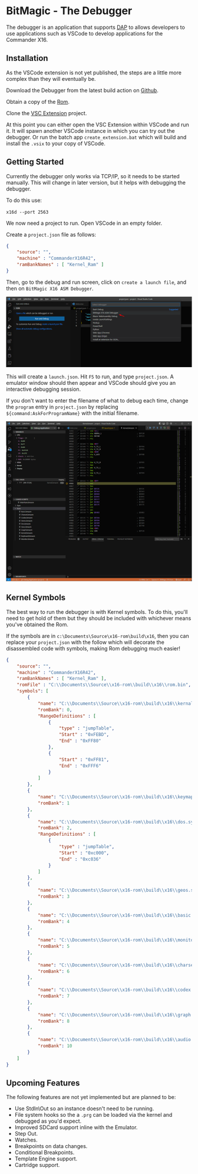 # BitMagic - The Debugger

The debugger is an application that supports [DAP](https://microsoft.github.io/debug-adapter-protocol/overview) to allows developers to use applications such as VSCode to develop applications for the Commander X16.

## Installation

As the VSCode extension is not yet published, the steps are a little more complex than they will eventually be.

Download the Debugger from the latest build action on [Github](https://github.com/Yazwh0/BitMagic/actions).

Obtain a copy of the [Rom](Rom.md).

Clone the [VSC Extension](https://github.com/Yazwh0/BitMagic.VSC) project.

At this point you can either open the VSC Extension within VSCode and run it. It will spawn another VSCode instance in which you can try out the debugger. Or run the batch app `create_extension.bat` which will build and install the `.vsix` to your copy of VSCode.

## Getting Started

Currently the debugger only works via TCP/IP, so it needs to be started manually. This will change in later version, but it helps with debugging the debugger.

To do this use:

`x16d --port 2563`

We now need a project to run. Open VSCode in an empty folder.

Create a `project.json` file as follows:

```json
{
    "source": "",
    "machine" : "CommanderX16R42",
    "ramBankNames" : [ "Kernel_Ram" ]
}
```

Then, go to the debug and run screen, click on `create a launch file`, and then on `BitMagic X16 ASM Debugger`.

![Debug and Run](Images/DebugAndRun.png)

This will create a `launch.json`. Hit `F5` to run, and type `project.json`. A emulator window should then appear and VSCode should give you an interactive debugging session.

If you don't want to enter the filename of what to debug each time, change the `program` entry in `project.json` by replacing `${command:AskForProgramName}` with the initial filename.

![Debugger Running](Images/DebuggerRunning.png)

## Kernel Symbols

The best way to run the debugger is with Kernel symbols. To do this, you'll need to get hold of them but they should be included with whichever means you've obtained the Rom.

If the symbols are in `c:\Documents\Source\x16-rom\build\x16`, then you can replace your `project.json` with the follow which will decorate the disassembled code with symbols, making Rom debugging much easier!

```json
{
    "source": "",
    "machine" : "CommanderX16R42",
    "ramBankNames" : [ "Kernel_Ram" ],
    "romFile" : "C:\\Documents\\Source\\x16-rom\\build\\x16\\rom.bin",
    "symbols": [
        {
            "name": "C:\\Documents\\Source\\x16-rom\\build\\x16\\kernal.sym",
            "romBank": 0,
            "RangeDefinitions" : [
                {
                    "type" : "jumpTable",
                    "Start" : "0xFEBD",
                    "End" : "0xFF80"                    
                },                
                {
                    "Start" : "0xFF81",
                    "End" : "0xFFF6"
                }
            ]
        },
        {
            "name": "C:\\Documents\\Source\\x16-rom\\build\\x16\\keymap.sym",
            "romBank": 1
        },
        {
            "name": "C:\\Documents\\Source\\x16-rom\\build\\x16\\dos.sym",
            "romBank": 2,
            "RangeDefinitions" : [
                {
                    "type" : "jumpTable",
                    "Start" : "0xc000",
                    "End" : "0xc036"
                }
            ]
        },
        {
            "name": "C:\\Documents\\Source\\x16-rom\\build\\x16\\geos.sym",
            "romBank": 3
        },
        {
            "name": "C:\\Documents\\Source\\x16-rom\\build\\x16\\basic.sym",
            "romBank": 4
        },
        {
            "name": "C:\\Documents\\Source\\x16-rom\\build\\x16\\monitor.sym",
            "romBank": 5
        },
        {
            "name": "C:\\Documents\\Source\\x16-rom\\build\\x16\\charset.sym",
            "romBank": 6
        },
        {
            "name": "C:\\Documents\\Source\\x16-rom\\build\\x16\\codex.sym",
            "romBank": 7
        },
        {
            "name": "C:\\Documents\\Source\\x16-rom\\build\\x16\\graph.sym",
            "romBank": 8
        },
        {
            "name": "C:\\Documents\\Source\\x16-rom\\build\\x16\\audio.sym",
            "romBank": 10
        }
    ]
}
```


## Upcoming Features

The following features are not yet implemented but are planned to be:

- Use StdIn\Out so an instance doesn't need to be running.
- File system hooks so the a `.prg` can be loaded via the kernel and debugged as you'd expect.
- Improved SDCard support inline with the Emulator.
- Step Out.
- Watches.
- Breakpoints on data changes.
- Conditional Breakpoints.
- Template Engine support.
- Cartridge support.
